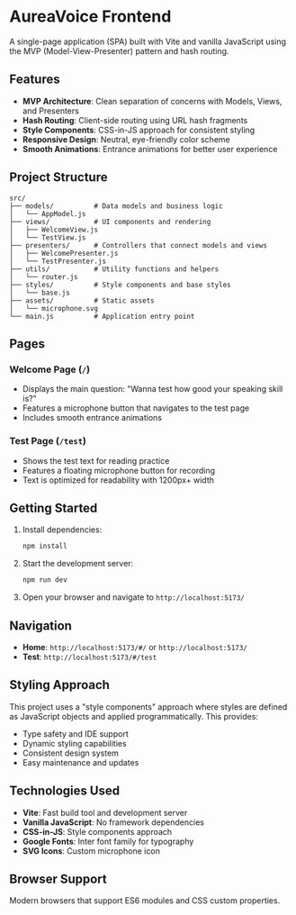 # AureaVoice Frontend

A single-page application (SPA) built with Vite and vanilla JavaScript using the MVP (Model-View-Presenter) pattern and hash routing.

## Features

- **MVP Architecture**: Clean separation of concerns with Models, Views, and Presenters
- **Hash Routing**: Client-side routing using URL hash fragments
- **Style Components**: CSS-in-JS approach for consistent styling
- **Responsive Design**: Neutral, eye-friendly color scheme
- **Smooth Animations**: Entrance animations for better user experience

## Project Structure

```
src/
├── models/          # Data models and business logic
│   └── AppModel.js
├── views/           # UI components and rendering
│   ├── WelcomeView.js
│   └── TestView.js
├── presenters/      # Controllers that connect models and views
│   ├── WelcomePresenter.js
│   └── TestPresenter.js
├── utils/           # Utility functions and helpers
│   └── router.js
├── styles/          # Style components and base styles
│   └── base.js
├── assets/          # Static assets
│   └── microphone.svg
└── main.js          # Application entry point
```

## Pages

### Welcome Page (`/`)
- Displays the main question: "Wanna test how good your speaking skill is?"
- Features a microphone button that navigates to the test page
- Includes smooth entrance animations

### Test Page (`/test`)
- Shows the test text for reading practice
- Features a floating microphone button for recording
- Text is optimized for readability with 1200px+ width

## Getting Started

1. Install dependencies:
   ```bash
   npm install
   ```

2. Start the development server:
   ```bash
   npm run dev
   ```

3. Open your browser and navigate to `http://localhost:5173/`

## Navigation

- **Home**: `http://localhost:5173/#/` or `http://localhost:5173/`
- **Test**: `http://localhost:5173/#/test`

## Styling Approach

This project uses a "style components" approach where styles are defined as JavaScript objects and applied programmatically. This provides:

- Type safety and IDE support
- Dynamic styling capabilities
- Consistent design system
- Easy maintenance and updates

## Technologies Used

- **Vite**: Fast build tool and development server
- **Vanilla JavaScript**: No framework dependencies
- **CSS-in-JS**: Style components approach
- **Google Fonts**: Inter font family for typography
- **SVG Icons**: Custom microphone icon

## Browser Support

Modern browsers that support ES6 modules and CSS custom properties.
